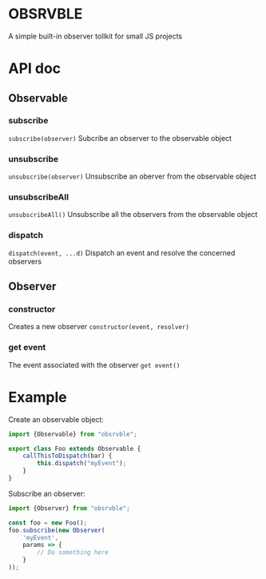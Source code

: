 # OBSRVBLE
A simple built-in observer tollkit for small JS projects

# API doc

## Observable

### subscribe
`subscribe(observer)`
Subcribe an observer to the observable object

### unsubscribe
`unsubscribe(observer)`
Unsubscribe an oberver from the observable object

### unsubscribeAll
`unsubscribeAll()`
Unsubscribe all the observers from the observable object

### dispatch
`dispatch(event, ...d)`
Dispatch an event and resolve the concerned observers

## Observer

### constructor
Creates a new observer
`constructor(event, resolver)`

### get event
The event associated with the observer
`get event()`

# Example

Create an observable object:
```js
import {Observable} from "obsrvble";

export class Foo extends Observable {
    callThisToDispatch(bar) {
        this.dispatch("myEvent");
    }
}
```

Subscribe an observer:
```js
import {Observer} from "obsrvble";

const foo = new Foo();
foo.subscribe(new Observer(
    'myEvent',
    params => {
        // Do something here
    }
));
```
